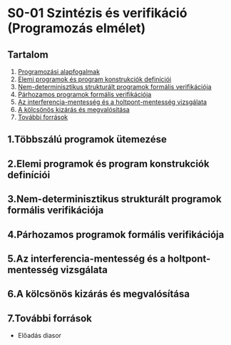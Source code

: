 S0-01 Szintézis és verifikáció (Programozás elmélet)
=======================================
Tartalom
---------------------------------------

1. [Programozási alapfogalmak](#chapter01)
2. [Elemi programok és program konstrukciók definíciói](#chapter02)
3. [Nem-determinisztikus strukturált programok formális verifikációja](#chapter03)
4. [Párhozamos programok formális verifikációja](#chapter04)
5. [Az interferencia-mentesség és a holtpont-mentesség vizsgálata](#chapter05)
6. [A kölcsönös kizárás és megvalósítása](#chapter06)
7. [További források](#references)

1.Többszálú programok ütemezése <a name="chapter01"></a>
---------------------------------------
2.Elemi programok és program konstrukciók definíciói <a name="chapter02"></a>
---------------------------------------
3.Nem-determinisztikus strukturált programok formális verifikációja <a name="chapter03"></a>
---------------------------------------
4.Párhozamos programok formális verifikációja <a name="chapter04"></a>
---------------------------------------
5.Az interferencia-mentesség és a holtpont-mentesség vizsgálata <a name="chapter05"></a>
---------------------------------------
6.A kölcsönös kizárás és megvalósítása <a name="chapter06"></a>
---------------------------------------
7.További források <a name="references"></a>
---------------------------------------
* Előadás diasor